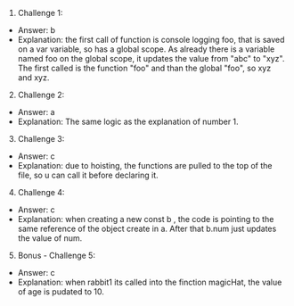 1. Challenge 1:
  - Answer: b
  - Explanation: the first call of function  is console logging
  foo, that is saved on a var variable, so has a global scope. As already there is a variable named foo on the global scope, it updates the value from "abc" to "xyz". 
  The first called is the function "foo" and than the global "foo",
  so xyz and xyz. 



2. Challenge 2:
  - Answer: a
  - Explanation: The same logic as the explanation of number 1.


3. Challenge 3:
  - Answer: c
  - Explanation: due to hoisting, the functions are pulled to the top of the file, so u can call it before declaring it.


4. Challenge 4:
  - Answer: c
  - Explanation: when creating a new const b , the code is pointing to the same reference of the object create in a. After that b.num 
  just updates the value of num. 


5. Bonus - Challenge 5:
  - Answer: c 
  - Explanation: when rabbit1 its called into the finction magicHat, 
  the value of age is pudated to 10. 
